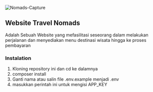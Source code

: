 ![Nomads-Capture](https://user-images.githubusercontent.com/75848911/157253362-aec4bb47-8349-422b-8e71-4f3163666936.JPG)

<h2>Website Travel Nomads</h2>
Adalah Sebuah Website yang mefasilitasi seseorang dalam melakukan perjalanan dan menyediakan menu destinasi wisata hingga ke proses pembayaran

<h3>Instalation</h3>

1. Kloning repository ini dan cd ke dalamnya
2. composer install
3. Ganti nama atau salin file .env.example menjadi .env
4. masukkan perintah ini untuk mengisi APP_KEY

